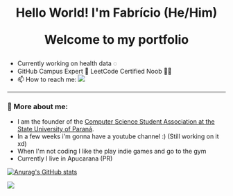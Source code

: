 <h1 align="center"> 
Hello World! I'm Fabrício (He/Him)
    
Welcome to my portfolio</h1>
- Currently working on health data ◌
- GitHub Campus Expert 🚩 LeetCode Certified Noob 👨‍💻
- 📫 How to reach me:
<a href="https://linkedin.com/in/fabriciopereiradiniz"><img src="https://img.shields.io/badge/linkedin-%230077B5.svg?style=for-the-badge&logo=linkedin&logoColor=white"></a>
---
  
### 👤 More about me:
- I am the founder of the [Computer Science Student Association at the State University of Paraná](https://www.instagram.com/caccompunespar/).
- In a few weeks i'm gonna have a youtube channel :) (Still working on it xd)
- When I'm not coding I like the play indie games and go to the gym
- Currently I live in Apucarana (PR)

[![Anurag's GitHub stats](https://github-readme-stats.vercel.app/api?username=fabriciopereiradiniz)](https://github.com/anuraghazra/github-readme-stats)
<div> 
  <a href="https://www.linkedin.com/in/fabriciopereiradiniz" target="_blank"><img src="https://img.shields.io/badge/-LinkedIn-%230077B5?style=for-the-badge&logo=linkedin&logoColor=white" target="_blank"></a> 
</div>
